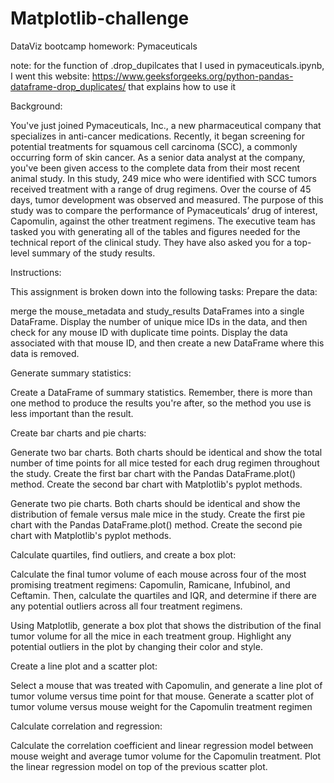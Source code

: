 # Matplotlib-challenge
DataViz bootcamp homework: Pymaceuticals

note: for the function of .drop_dupilcates that I used in pymaceuticals.ipynb, I went this website: https://www.geeksforgeeks.org/python-pandas-dataframe-drop_duplicates/ that explains how to use it 

Background:

You've just joined Pymaceuticals, Inc., a new pharmaceutical company that specializes in anti-cancer medications. Recently, it began screening for potential treatments for squamous cell carcinoma (SCC), a commonly occurring form of skin cancer.
As a senior data analyst at the company, you've been given access to the complete data from their most recent animal study. In this study, 249 mice who were identified with SCC tumors received treatment with a range of drug regimens. Over the course of 45 days, tumor development was observed and measured. The purpose of this study was to compare the performance of Pymaceuticals’ drug of interest, Capomulin, against the other treatment regimens.
The executive team has tasked you with generating all of the tables and figures needed for the technical report of the clinical study. They have also asked you for a top-level summary of the study results.

Instructions:

This assignment is broken down into the following tasks:
Prepare the data:

merge the mouse_metadata and study_results DataFrames into a single DataFrame.
Display the number of unique mice IDs in the data, and then check for any mouse ID with duplicate time points. Display the data associated with that mouse ID, and then create a new DataFrame where this data is removed. 

Generate summary statistics:

Create a DataFrame of summary statistics. Remember, there is more than one method to produce the results you're after, so the method you use is less important than the result.

Create bar charts and pie charts:

Generate two bar charts. Both charts should be identical and show the total number of time points for all mice tested for each drug regimen throughout the study.
Create the first bar chart with the Pandas DataFrame.plot() method.
Create the second bar chart with Matplotlib's pyplot methods.

Generate two pie charts. Both charts should be identical and show the distribution of female versus male mice in the study.
Create the first pie chart with the Pandas DataFrame.plot() method.
Create the second pie chart with Matplotlib's pyplot methods.

Calculate quartiles, find outliers, and create a box plot:

Calculate the final tumor volume of each mouse across four of the most promising treatment regimens: Capomulin, Ramicane, Infubinol, and Ceftamin. Then, calculate the quartiles and IQR, and determine if there are any potential outliers across all four treatment regimens.

Using Matplotlib, generate a box plot that shows the distribution of the final tumor volume for all the mice in each treatment group. Highlight any potential outliers in the plot by changing their color and style.


Create a line plot and a scatter plot:

Select a mouse that was treated with Capomulin, and generate a line plot of tumor volume versus time point for that mouse.
Generate a scatter plot of tumor volume versus mouse weight for the Capomulin treatment regimen

Calculate correlation and regression:

Calculate the correlation coefficient and linear regression model between mouse weight and average tumor volume for the Capomulin treatment.
Plot the linear regression model on top of the previous scatter plot.
